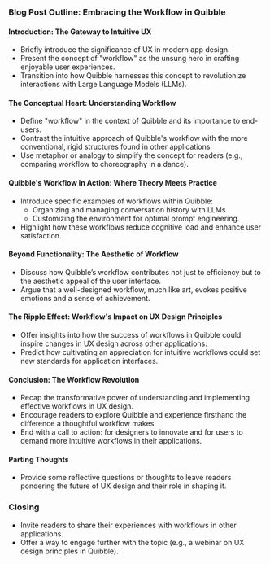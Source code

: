 ### Blog Post Outline: Embracing the Workflow in Quibble

#### Introduction: The Gateway to Intuitive UX
- Briefly introduce the significance of UX in modern app design.
- Present the concept of "workflow" as the unsung hero in crafting enjoyable user experiences.
- Transition into how Quibble harnesses this concept to revolutionize interactions with Large Language Models (LLMs).

#### The Conceptual Heart: Understanding Workflow

- Define "workflow" in the context of Quibble and its importance to end-users.
- Contrast the intuitive approach of Quibble's workflow with the more conventional, rigid structures found in other applications.
- Use metaphor or analogy to simplify the concept for readers (e.g., comparing workflow to choreography in a dance).

#### Quibble's Workflow in Action: Where Theory Meets Practice

- Introduce specific examples of workflows within Quibble:
    - Organizing and managing conversation history with LLMs.
    - Customizing the environment for optimal prompt engineering.
- Highlight how these workflows reduce cognitive load and enhance user satisfaction.

#### Beyond Functionality: The Aesthetic of Workflow

- Discuss how Quibble’s workflow contributes not just to efficiency but to the aesthetic appeal of the user interface.
- Argue that a well-designed workflow, much like art, evokes positive emotions and a sense of achievement.

#### The Ripple Effect: Workflow's Impact on UX Design Principles

- Offer insights into how the success of workflows in Quibble could inspire changes in UX design across other applications.
- Predict how cultivating an appreciation for intuitive workflows could set new standards for application interfaces.

#### Conclusion: The Workflow Revolution

- Recap the transformative power of understanding and implementing effective workflows in UX design.
- Encourage readers to explore Quibble and experience firsthand the difference a thoughtful workflow makes.
- End with a call to action: for designers to innovate and for users to demand more intuitive workflows in their applications.

#### Parting Thoughts

- Provide some reflective questions or thoughts to leave readers pondering the future of UX design and their role in shaping it.

### Closing

- Invite readers to share their experiences with workflows in other applications.
- Offer a way to engage further with the topic (e.g., a webinar on UX design principles in Quibble).
